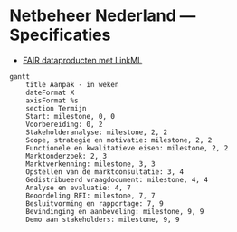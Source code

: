# Netbeheer Nederland &mdash; Specificaties

* [FAIR dataproducten met LinkML](https://netbeheer-nederland.github.io/doc-linkml-werkzaamheden)

```mermaid
gantt
    title Aanpak - in weken
    dateFormat X
    axisFormat %s
    section Termijn
    Start: milestone, 0, 0
    Voorbereiding: 0, 2
    Stakeholderanalyse: milestone, 2, 2
    Scope, strategie en motivatie: milestone, 2, 2
    Functionele en kwalitatieve eisen: milestone, 2, 2
    Marktonderzoek: 2, 3
    Marktverkenning: milestone, 3, 3
    Opstellen van de marktconsultatie: 3, 4
    Gedistribueerd vraagdocument: milestone, 4, 4
    Analyse en evaluatie: 4, 7
    Beoordeling RFI: milestone, 7, 7
    Besluitvorming en rapportage: 7, 9
    Bevindinging en aanbeveling: milestone, 9, 9
    Demo aan stakeholders: milestone, 9, 9
